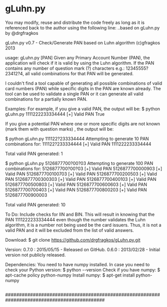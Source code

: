 # gLuhn.py

You may modify, reuse and distribute the code freely as long as it is referenced back
to the author using the following line: ..based on gLuhn.py by @drgfragkos

gLuhn.py v0.7 - Check/Generate PAN based on Luhn algorithm (c)gfragkos 2013  

usage: gLuhn.py [PAN]
Given any Primary Account Number (PAN), the application will check if it is valid by using
the Luhn algorithm. If the PAN contains any number of question mark (?) characters 
e.g.: 12345555?23412?4, all valid combinations for that PAN will be generated.

I couldn't find a tool capable of generating all possible combinations of valid card 
numbers (PAN) while specific digits in the PAN are known already. The tool can be used 
to validate a single PAN or it can generate all valid combinations for a partially 
known PAN. 


Examples:
For example, if you give a valid PAN, the output will be: 
$ python gLuhn.py 1111222233334444
[+] Valid PAN  True

If you give a potential PAN where one or more specific digits are not known (mark them 
with question marks) , the output will be:

$ python gLuhn.py 111122?233334444
Attempting to generate 10 PAN combinations for: 111122?233334444
[+] Valid PAN  1111222233334444

Total valid PAN generated: 1

$ python gLuhn.py 5126877700?00?03
Attempting to generate 100 PAN combinations for: 5126877700?00?03
[+] Valid PAN  5126877700000903
[+] Valid PAN  5126877700100703
[+] Valid PAN  5126877700200503
[+] Valid PAN  5126877700300303
[+] Valid PAN  5126877700400103
[+] Valid PAN  5126877700500803
[+] Valid PAN  5126877700600603
[+] Valid PAN  5126877700700403
[+] Valid PAN  5126877700800203
[+] Valid PAN  5126877700900003

Total valid PAN generated: 10


To Do:
Include checks for IIN and BIN. This will result in knowing that the PAN 1111222233334444 
even though the number validates the Luhn algorithm, it is a number not being used be the card
issuers. Thus, it is not a valid PAN and it will be excluded from the list of valid answers.


Download:
$ git clone https://github.com/drgfragkos/gLuhn.py.git


Version:
0.7.0 : 2015/05/15 - Released on GitHub. 
0.6.0 : 2013/02/28 - Initial version not publicly released.


Dependencies:
You need to have numpy installed.
In case you need to check your Python version: $ python --version
Check if you have numpy: $ apt-cache policy python-numpy
Install numpy: $ apt-get install python-numpy


##                                                                                        ##
##                                                                                        ##
############################################################################################



